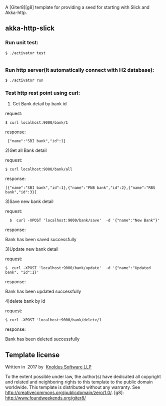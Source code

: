 A [Giter8][g8] template for providing a seed for starting with Slick and Akka-http.

akka-http-slick
----------

### Run unit test:
```
$ ./activator test
 
 ```

### Run http server(It automatically connect with H2 database):
```
$ ./activator run

```

### Test http rest point using curl:

1) Get Bank detail by bank id

 request:
 ```
$ curl localhost:9000/bank/1
 
 ```
response:
```
 {"name":"SBI bank","id":1}
 ```

2)Get all Bank detail


 request:
```
$ curl localhost:9000/bank/all
```
response:
```
[{"name":"SBI bank","id":1},{"name":"PNB bank","id":2},{"name":"RBS bank","id":3}]
```

3)Save new bank detail

 request:
 ```
   $  curl -XPOST 'localhost:9000/bank/save'  -d '{"name":"New Bank"}'
   ```
   
 response:
 
 Bank has  been saved successfully

3)Update new bank detail

  request:
  ```
  $  curl -XPOST 'localhost:9000/bank/update'  -d '{"name":"Updated bank", "id":1}'
  
  ```
  
  response:
  
   Bank has  been updated successfully

4)delete bank by id

  request:
    
  ```
  $ curl -XPOST 'localhost:9000/bank/delete/1
  
  ```
  response:
  
  Bank has been deleted successfully

Template license
----------------
Written in ​ 2017​ by ​ [Knoldus Software LLP](http://knoldus.com)

To the extent possible under law, the author(s) have dedicated all copyright and
related
and neighboring rights to this template to the public domain worldwide.
This template is distributed without any warranty. See
<http://creativecommons.org/publicdomain/zero/1.0/>.
[g8]: http://www.foundweekends.org/giter8/
